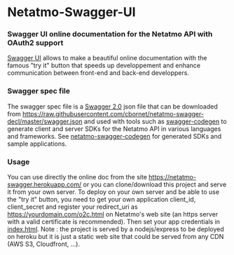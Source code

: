 # Netatmo-Swagger-UI
### Swagger UI online documentation for the Netatmo API with OAuth2 support

[Swagger UI](https://github.com/swagger-api/swagger-ui) allows to make a beautiful online documentation with the famous "try it" button that speeds up developpement and enhance communication between front-end and back-end developpers.

### Swagger spec file
The swagger spec file is a [Swagger 2.0](https://github.com/swagger-api/swagger-spec/blob/master/versions/2.0.md) json file that can be downloaded from 
https://raw.githubusercontent.com/cbornet/netatmo-swagger-decl/master/swagger.json and used with tools such as [swagger-codegen](https://github.com/swagger-api/swagger-codegen) to generate client and server SDKs for the Netatmo API in various languages and frameworks. See [netatmo-swagger-codegen](https://github.com/cbornet/netatmo-swagger-codegen) for generated SDKs and sample applications.

### Usage
You can use directly the online doc from the site https://netatmo-swagger.herokuapp.com/ or you can clone/download this project and serve it from your own server. To deploy on your own server and be able to use the "try it" button, you need to get your own application client_id, client_secret and register your redirect_uri as https://yourdomain.com/o2c.html on Netatmo's web site (an https server with a valid certificate is recommended). Then set your app credentials in [index.html](https://github.com/cbornet/netatmo-swagger-ui/blob/master/public/index.html). Note : the project is served by a nodejs/express to be deployed on heroku but it is just a static web site that could be served from any CDN (AWS S3, Cloudfront, ...).
